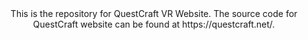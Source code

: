 <center>This is the repository for QuestCraft VR Website. The source code for QuestCraft website can be found at https://questcraft.net/.
